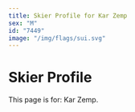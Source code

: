 ```yaml
---
title: Skier Profile for Kar Zemp
sex: "M"
id: "7449"
image: "/img/flags/sui.svg" 
---
```


# Skier Profile

This page is for: Kar Zemp.
    